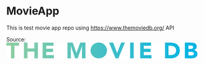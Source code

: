 # MovieApp
This is test movie app repo using https://www.themoviedb.org/ API

Source:
![logo](./app/src/main/res/raw/themoviedb_alt_long_img.svg?s=200)
